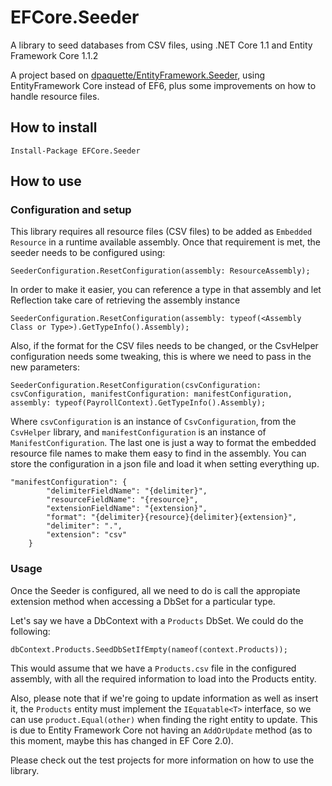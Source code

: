 # EFCore.Seeder

A library to seed databases from CSV files, using .NET Core 1.1 and Entity Framework Core 1.1.2

A project based on [dpaquette/EntityFramework.Seeder](https://github.com/dpaquette/EntityFramework.Seeder), using EntityFramework Core instead of EF6, plus some improvements on how to handle resource files.

## How to install

`Install-Package EFCore.Seeder`

## How to use

### Configuration and setup

This library requires all resource files (CSV files) to be added as `Embedded Resource` in a runtime available assembly. Once that requirement is met, the seeder needs to be configured using:

`SeederConfiguration.ResetConfiguration(assembly: ResourceAssembly);`

In order to make it easier, you can reference a type in that assembly and let Reflection take care of retrieving the assembly instance

`SeederConfiguration.ResetConfiguration(assembly: typeof(<Assembly Class or Type>).GetTypeInfo().Assembly);`

Also, if the format for the CSV files needs to be changed, or the CsvHelper configuration needs some tweaking, this is where we need to pass in the new parameters:

`SeederConfiguration.ResetConfiguration(csvConfiguration: csvConfiguration, manifestConfiguration: manifestConfiguration, assembly: typeof(PayrollContext).GetTypeInfo().Assembly);`

Where `csvConfiguration` is an instance of `CsvConfiguration`, from the `CsvHelper` library, and `manifestConfiguration` is an instance of `ManifestConfiguration`. The last one is just a way to format the embedded resource file names to make them easy to find in the assembly. You can store the configuration in a json file and load it when setting everything up.

```
"manifestConfiguration": {
        "delimiterFieldName": "{delimiter}",
        "resourceFieldName": "{resource}",
        "extensionFieldName": "{extension}",
        "format": "{delimiter}{resource}{delimiter}{extension}",
        "delimiter": ".",
        "extension": "csv"
    }
```

### Usage

Once the Seeder is configured, all we need to do is call the appropiate extension method when accessing a DbSet for a particular type.

Let's say we have a DbContext with a `Products` DbSet. We could do the following:

`dbContext.Products.SeedDbSetIfEmpty(nameof(context.Products));`

This would assume that we have a `Products.csv` file in the configured assembly, with all the required information to load into the Products entity.

Also, please note that if we're going to update information as well as insert it, the `Products` entity must implement the `IEquatable<T>` interface, so we can use `product.Equal(other)` when finding the right entity to update. This is due to Entity Framework Core not having an `AddOrUpdate` method (as to this moment, maybe this has changed in EF Core 2.0).

Please check out the test projects for more information on how to use the library.
